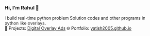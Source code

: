 ### Hi, I’m Rahul 👋  
I build real-time python problem Solution codes and other programs in python like overlays.  
🚀 Projects: [Digital Overlay Ads](https://github.com/yatish2005/digital-overlay-ads)
🌐 Portfolio: [yatish2005.github.io](https://yatish2005.github.io)
